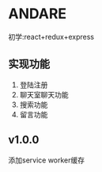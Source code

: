 # ANDARE
初学:react+redux+express
## 实现功能
1. 登陆注册
2. 聊天室聊天功能  
3. 搜索功能 
4. 留言功能
## v1.0.0
添加service worker缓存
